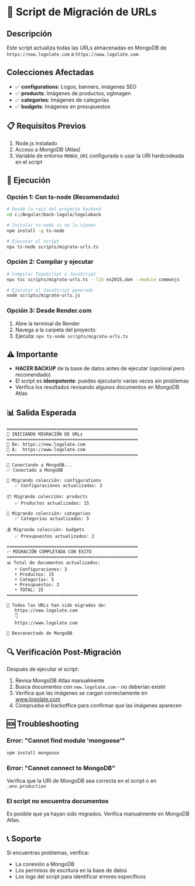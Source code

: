 # 🔄 Script de Migración de URLs

## Descripción

Este script actualiza todas las URLs almacenadas en MongoDB de `https://new.logolate.com` a `https://www.logolate.com`.

## Colecciones Afectadas

- ✅ **configurations**: Logos, banners, imágenes SEO
- ✅ **products**: Imágenes de productos, ogImagen
- ✅ **categories**: Imágenes de categorías
- ✅ **budgets**: Imágenes en presupuestos

## 📋 Requisitos Previos

1. Node.js instalado
2. Acceso a MongoDB (Atlas)
3. Variable de entorno `MONGO_URI` configurada o usar la URI hardcodeada en el script

## 🚀 Ejecución

### Opción 1: Con ts-node (Recomendado)

```bash
# Desde la raíz del proyecto backend
cd c:/Angular/back-logola/logolaback

# Instalar ts-node si no lo tienes
npm install -g ts-node

# Ejecutar el script
npx ts-node scripts/migrate-urls.ts
```

### Opción 2: Compilar y ejecutar

```bash
# Compilar TypeScript a JavaScript
npx tsc scripts/migrate-urls.ts --lib es2015,dom --module commonjs

# Ejecutar el JavaScript generado
node scripts/migrate-urls.js
```

### Opción 3: Desde Render.com

1. Abre la terminal de Render
2. Navega a la carpeta del proyecto
3. Ejecuta: `npx ts-node scripts/migrate-urls.ts`

## ⚠️ Importante

- **HACER BACKUP** de la base de datos antes de ejecutar (opcional pero recomendado)
- El script es **idempotente**: puedes ejecutarlo varias veces sin problemas
- Verifica los resultados revisando algunos documentos en MongoDB Atlas

## 📊 Salida Esperada

```
==================================================
🚀 INICIANDO MIGRACIÓN DE URLs
==================================================
📍 De: https://new.logolate.com
📍 A:  https://www.logolate.com
==================================================

🔌 Conectando a MongoDB...
✅ Conectado a MongoDB

📝 Migrando colección: configurations
   ✅ Configuraciones actualizadas: 3

📦 Migrando colección: products
   ✅ Productos actualizados: 15

📂 Migrando colección: categories
   ✅ Categorías actualizadas: 5

💰 Migrando colección: budgets
   ✅ Presupuestos actualizados: 2

==================================================
✅ MIGRACIÓN COMPLETADA CON ÉXITO
==================================================
📊 Total de documentos actualizados:
   • Configuraciones: 3
   • Productos: 15
   • Categorías: 5
   • Presupuestos: 2
   • TOTAL: 25
==================================================

🔄 Todas las URLs han sido migradas de:
   https://new.logolate.com
   👇
   https://www.logolate.com

🔌 Desconectado de MongoDB
```

## 🔍 Verificación Post-Migración

Después de ejecutar el script:

1. Revisa MongoDB Atlas manualmente
2. Busca documentos con `new.logolate.com` - no deberían existir
3. Verifica que las imágenes se cargan correctamente en www.logolate.com
4. Comprueba el backoffice para confirmar que las imágenes aparecen

## 🆘 Troubleshooting

### Error: "Cannot find module 'mongoose'"

```bash
npm install mongoose
```

### Error: "Cannot connect to MongoDB"

Verifica que la URI de MongoDB sea correcta en el script o en `.env.production`

### El script no encuentra documentos

Es posible que ya hayan sido migrados. Verifica manualmente en MongoDB Atlas.

## 📞 Soporte

Si encuentras problemas, verifica:
- La conexión a MongoDB
- Los permisos de escritura en la base de datos
- Los logs del script para identificar errores específicos
